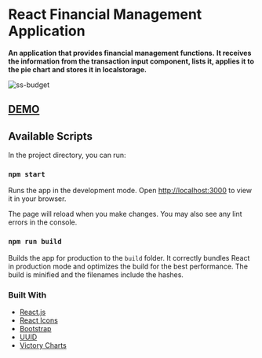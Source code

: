 # React Financial Management Application
**An application that provides financial management functions.**
**It receives the information from the transaction input component, lists it, applies it to the pie chart and stores it in localstorage.**

![ss-budget](https://user-images.githubusercontent.com/14932895/187322708-f9f22d0c-6e09-4d0f-a8b1-8ef67d8e6851.png)

## [DEMO](https://react-app-budget.netlify.app/)

## Available Scripts

In the project directory, you can run:

### `npm start`

Runs the app in the development mode.
Open [http://localhost:3000](http://localhost:3000) to view it in your browser.

The page will reload when you make changes.
You may also see any lint errors in the console.

### `npm run build`

Builds the app for production to the `build` folder.
It correctly bundles React in production mode and optimizes the build for the best performance.
The build is minified and the filenames include the hashes.

### Built With

* [React.js](https://reactjs.org/)
* [React Icons](https://react-icons.github.io/react-icons/)
* [Bootstrap](https://getbootstrap.com/)
* [UUID](https://github.com/uuidjs/uuid)
* [Victory Charts](https://formidable.com/open-source/victory/)




